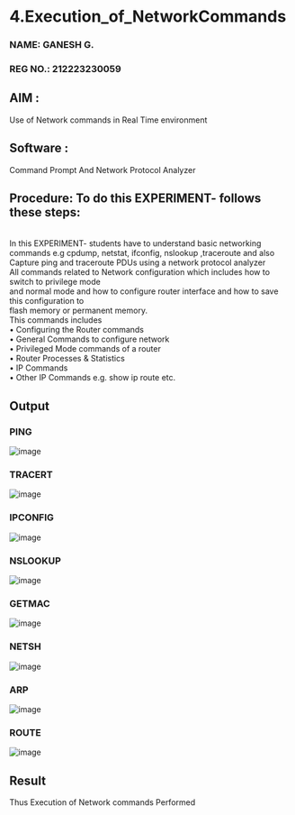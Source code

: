 # 4.Execution_of_NetworkCommands
### NAME: GANESH G.
### REG NO.: 212223230059

## AIM :
Use of Network commands in Real Time environment

## Software :
Command Prompt And Network Protocol Analyzer

## Procedure: To do this EXPERIMENT- follows these steps:
<BR>
In this EXPERIMENT- students have to understand basic networking commands e.g cpdump, netstat, ifconfig, nslookup ,traceroute and also Capture ping and traceroute PDUs using a network protocol analyzer 
<BR>
All commands related to Network configuration which includes how to switch to privilege mode
<BR>
and normal mode and how to configure router interface and how to save this configuration to
<BR>
flash memory or permanent memory.
<BR>
This commands includes
<BR>
• Configuring the Router commands
<BR>
• General Commands to configure network
<BR>
• Privileged Mode commands of a router 
<BR>
• Router Processes & Statistics
<BR>
• IP Commands
<BR>
• Other IP Commands e.g. show ip route etc.
<BR>

## Output

### PING
![image](https://github.com/user-attachments/assets/2dd153d5-f58f-4a60-9a51-20d349ef0b04)

### TRACERT
![image](https://github.com/user-attachments/assets/01504017-33bd-4f93-badb-d7b4b1aa8309)


### IPCONFIG
![image](https://github.com/user-attachments/assets/6d94978e-188d-4476-a742-7e9a65dfe675)

### NSLOOKUP
![image](https://github.com/user-attachments/assets/0475316f-f255-44ed-86a6-4ed1ee81eecc)

### GETMAC
![image](https://github.com/user-attachments/assets/fbe5d688-e12e-4476-abcf-45a947823b04)

### NETSH
![image](https://github.com/user-attachments/assets/49465496-1e77-42fc-afbb-882fb6ca43e3)

### ARP
![image](https://github.com/user-attachments/assets/e255727d-893a-4389-8aab-269c5cdeaa1b)

### ROUTE
![image](https://github.com/user-attachments/assets/050ed850-ce96-41d2-9be0-ec708494786e)


## Result
Thus Execution of Network commands Performed 
